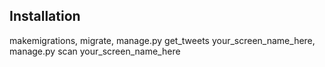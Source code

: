 ## Installation

makemigrations, migrate, manage.py get_tweets your_screen_name_here, manage.py scan your_screen_name_here